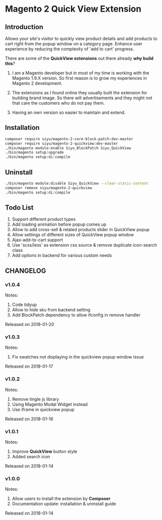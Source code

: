 # Magento 2 Quick View Extension

## Introduction
Allows your site's visitor to quickly view product details and add products to cart right from the popup window on a category page. Enhance user experience by reducing the complexity of 'add to cart' progress.


There are some of the **QuickView extensions** out there already **why build this**? 

1. I am a Magento developer but in most of my time is working with the Magento 1.9.X version. So first reason is to grow my experiences in Magento 2 development.

2. The extensions as I found online they usually built the extension for building brand image. So there will advertisements and they might not that care the customers who do not pay them.

3. Having an own version so easier to maintain and extend.

## Installation
``` bash
composer require siyu/magento-2-core-block-patch:dev-master
composer require siyu/magento-2-quickview:dev-master
./bin/magento module:enable Siyu_BlockPatch Siyu_QuickView 
./bin/magento setup:upgrade
./bin/magento setup:di:compile
```

## Uninstall
``` bash
./bin/magento module:disable Siyu_QuickView --clear-static-content
composer remove siyu/magento-2-quickview
./bin/magento setup:di:compile
```

## Todo List
1. Support different product types
2. Add loading animation before popup comes up
3. Allow to add cross-sell & related products slider in QuickView popup
4. Allow settings of different sizes of QuickView popup window
5. Ajax-add-to-cart support
6. Use 'scss/less' as extension css source & remove duplicate icon-search class
7. Add options in backend for various custom needs

## CHANGELOG

### v1.0.4
Notes:
1. Code tidyup
2. Allow to hide sku from backend setting
3. Add BlockPatch dependency to allow ifconfig in remove handler

Released on 2018-01-20

### v1.0.3
Notes:
1. Fix swatches not displaying in the quickview popup window issue

Released on 2018-01-17

### v1.0.2
Notes:
1. Remove tingle js library
2. Using Magento Modal Widget instead
3. Use iframe in quickview popup

Released on 2018-01-16

### v1.0.1
Notes:
1. Improve **QuickView** button style
2. Added search icon

Released on 2018-01-14

### v1.0.0
Notes:
1. Allow users to install the extension by **Composer**
2. Documentation update: installation & uninstall guide

Released on 2018-01-14